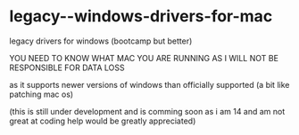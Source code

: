 # legacy--windows-drivers-for-mac

legacy drivers for windows (bootcamp but better) 

YOU NEED TO KNOW WHAT MAC YOU ARE RUNNING AS I WILL NOT BE RESPONSIBLE FOR DATA LOSS


as it supports newer versions of windows than officially supported (a bit like patching mac os)

(this is still under development and is comming soon as i am 14 and am not great at coding help would be greatly appreciated)

